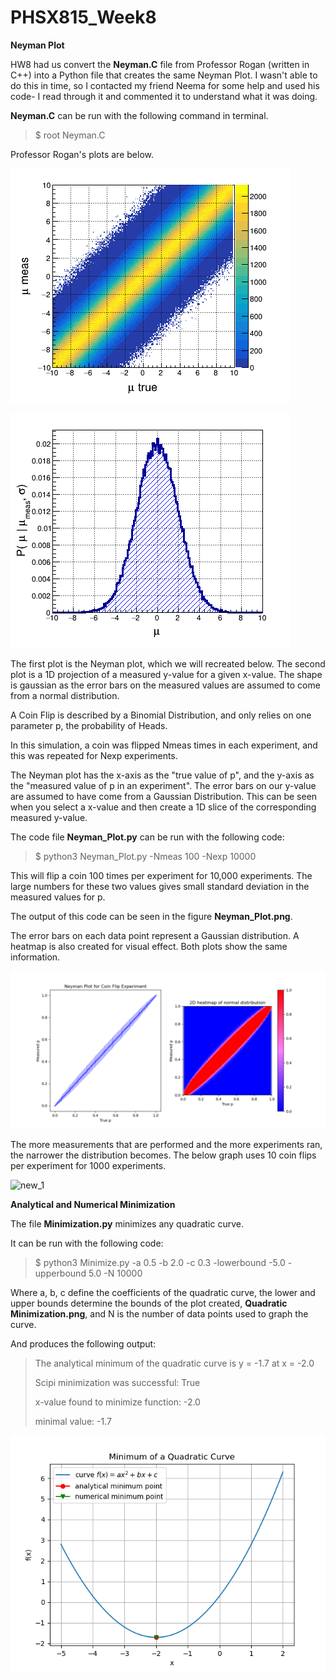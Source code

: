 # PHSX815_Week8

**Neyman Plot**

HW8 had us convert the **Neyman.C** file from Professor Rogan (written in C++) into a Python file that creates the same Neyman Plot. I wasn't able to do this in time, so I contacted my friend Neema for some help and used his code- I read through it and commented it to understand what it was doing.

**Neyman.C** can be run with the following command in terminal.

> $ root Neyman.C

Professor Rogan's plots are below.

![Rogan_Neyman.png](https://github.com/DJDdawg/PHSX815_Week8/blob/main/PHSX815_Week8/macros/c0.png)

![Rogan_Gaussian.png](https://github.com/DJDdawg/PHSX815_Week8/blob/main/PHSX815_Week8/macros/c1.png)

The first plot is the Neyman plot, which we will recreated below. The second plot is a 1D projection of a measured y-value for a given x-value. The shape is gaussian as the error bars on the measured values are assumed to come from a normal distribution.

A Coin Flip is described by a Binomial Distribution, and only relies on one parameter p, the probability of Heads. 

In this simulation, a coin was flipped Nmeas times in each experiment, and this was repeated for Nexp experiments.

The Neyman plot has the x-axis as the "true value of p", and the y-axis as the "measured value of p in an experiment". The error bars on our y-value are assumed to have come from a Gaussian Distribution. This can be seen when you select a x-value and then create a 1D slice of the corresponding measured y-value.

The code file **Neyman_Plot.py** can be run with the following code:

> $ python3 Neyman_Plot.py -Nmeas 100 -Nexp 10000

This will flip a coin 100 times per experiment for 10,000 experiments. The large numbers for these two values gives small standard deviation in the measured values for p.

The output of this code can be seen in the figure **Neyman_Plot.png**.

The error bars on each data point represent a Gaussian distribution. A heatmap is also created for visual effect. Both plots show the same information.

![new](https://github.com/DJDdawg/PHSX815_Week8/blob/main/PHSX815_Week8/Neyman%20Plot.png)

The more measurements that are performed and the more experiments ran, the narrower the distribution becomes. The below graph uses 10 coin flips per experiment for 1000 experiments.

![new_1](https://user-images.githubusercontent.com/76142511/227788755-29ad4538-b134-41cf-af55-52c5bd800c76.png)


**Analytical and Numerical Minimization**

The file **Minimization.py** minimizes any quadratic curve. 

It can be run with the following code:

>$ python3 Minimize.py -a 0.5 -b 2.0 -c 0.3 -lowerbound -5.0 -upperbound 5.0 -N 10000

Where a, b, c define the coefficients of the quadratic curve, the lower and upper bounds determine the bounds of the plot created, **Quadratic Minimization.png**, and N is the number of data points used to graph the curve.

And produces the following output:

> The analytical minimum of the quadratic curve is y = -1.7 at x = -2.0
> 
> Scipi minimization was successful: True
> 
> x-value found to minimize function: -2.0
>
> minimal value: -1.7

![Quadratic Minimization.png](https://github.com/DJDdawg/PHSX815_Week8/blob/main/PHSX815_Week8/Quadratic%20Minimization.png)
